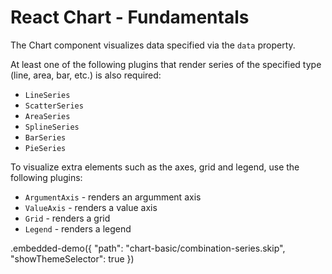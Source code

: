 # React Chart - Fundamentals

The Chart component visualizes data specified via the `data` property.

At least one of the following plugins that render series of the specified type (line, area, bar, etc.) is also required:

- `LineSeries`
- `ScatterSeries`
- `AreaSeries`
- `SplineSeries`
- `BarSeries`
- `PieSeries`

To visualize extra elements such as the axes, grid and legend, use the following plugins:

- `ArgumentAxis` - renders an argumment axis
- `ValueAxis` - renders a value axis
- `Grid` - renders a grid
- `Legend` - renders a legend

.embedded-demo({ "path": "chart-basic/combination-series.skip", "showThemeSelector": true })
